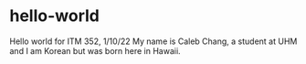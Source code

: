 # hello-world
Hello world for ITM 352, 1/10/22
My name is Caleb Chang, a student at UHM and I am Korean but was born here in Hawaii.
